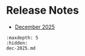 # Release Notes

- [December 2025](./dec-2025.md)

```{toctree}
:maxdepth: 5
:hidden:
dec-2025.md
```
